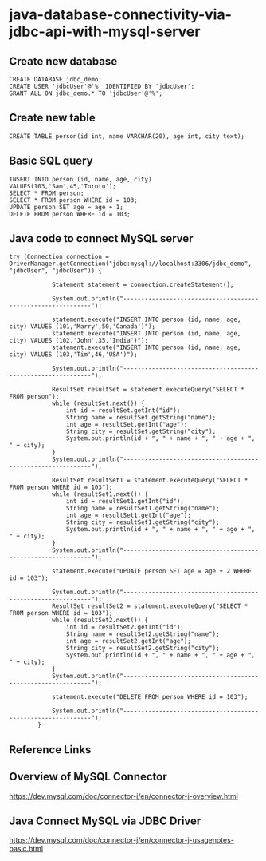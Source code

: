 # java-database-connectivity-via-jdbc-api-with-mysql-server

Create new database
-------------------
```
CREATE DATABASE jdbc_demo;
CREATE USER 'jdbcUser'@'%' IDENTIFIED BY 'jdbcUser';
GRANT ALL ON jdbc_demo.* TO 'jdbcUser'@'%';
```

Create new table
----------------
```
CREATE TABLE person(id int, name VARCHAR(20), age int, city text);
```

Basic SQL query
---------------
```
INSERT INTO person (id, name, age, city) VALUES(103,'Sam',45,'Tornto');
SELECT * FROM person;
SELECT * FROM person WHERE id = 103;
UPDATE person SET age = age + 1;
DELETE FROM person WHERE id = 103;
```

Java code to connect MySQL server
---------------------------------
```
try (Connection connection = DriverManager.getConnection("jdbc:mysql://localhost:3306/jdbc_demo", "jdbcUser", "jdbcUser")) {

            Statement statement = connection.createStatement();

            System.out.println("-------------------------------------------------------------");

            statement.execute("INSERT INTO person (id, name, age, city) VALUES (101,'Marry',50,'Canada')");
            statement.execute("INSERT INTO person (id, name, age, city) VALUES (102,'John',35,'India')");
            statement.execute("INSERT INTO person (id, name, age, city) VALUES (103,'Tim',46,'USA')");

            System.out.println("-------------------------------------------------------------");

            ResultSet resultSet = statement.executeQuery("SELECT * FROM person");
            while (resultSet.next()) {
                int id = resultSet.getInt("id");
                String name = resultSet.getString("name");
                int age = resultSet.getInt("age");
                String city = resultSet.getString("city");
                System.out.println(id + ", " + name + ", " + age + ", " + city);
            }
            System.out.println("-------------------------------------------------------------");

            ResultSet resultSet1 = statement.executeQuery("SELECT * FROM person WHERE id = 103");
            while (resultSet1.next()) {
                int id = resultSet1.getInt("id");
                String name = resultSet1.getString("name");
                int age = resultSet1.getInt("age");
                String city = resultSet1.getString("city");
                System.out.println(id + ", " + name + ", " + age + ", " + city);
            }
            System.out.println("-------------------------------------------------------------");

            statement.execute("UPDATE person SET age = age + 2 WHERE id = 103");

            System.out.println("-------------------------------------------------------------");
            ResultSet resultSet2 = statement.executeQuery("SELECT * FROM person WHERE id = 103");
            while (resultSet2.next()) {
                int id = resultSet2.getInt("id");
                String name = resultSet2.getString("name");
                int age = resultSet2.getInt("age");
                String city = resultSet2.getString("city");
                System.out.println(id + ", " + name + ", " + age + ", " + city);
            }
            System.out.println("-------------------------------------------------------------");

            statement.execute("DELETE FROM person WHERE id = 103");

            System.out.println("-------------------------------------------------------------");
        }
```

Reference Links
----------------

Overview of MySQL Connector
---------------------------
https://dev.mysql.com/doc/connector-j/en/connector-j-overview.html

Java Connect MySQL via JDBC Driver
---------------------------------
https://dev.mysql.com/doc/connector-j/en/connector-j-usagenotes-basic.html


